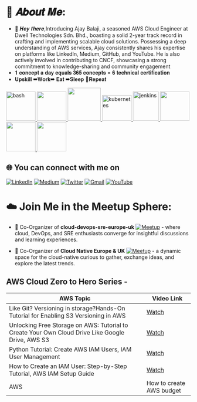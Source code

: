 # 💫 𝑨𝒃𝒐𝒖𝒕 𝑴𝒆:
- 👋 𝑯𝒆𝒚 𝒕𝒉𝒆𝒓𝒆,Introducing Ajay Balaji, a seasoned AWS Cloud Engineer at Dwell Technologies Sdn. Bhd., boasting a solid 2-year track record in crafting and implementing scalable cloud solutions. Possessing a deep understanding of AWS services, Ajay consistently shares his expertise on platforms like LinkedIn, Medium, GitHub, and YouTube. He is also actively involved in contributing to CNCF, showcasing a strong commitment to knowledge-sharing and community engagement
- 𝟏 𝐜𝐨𝐧𝐜𝐞𝐩𝐭 𝐚 𝐝𝐚𝐲 𝐞𝐪𝐮𝐚𝐥𝐬 𝟑𝟔𝟓 𝐜𝐨𝐧𝐜𝐞𝐩𝐭𝐬 = 𝟔 𝐭𝐞𝐜𝐡𝐧𝐢𝐜𝐚𝐥 𝐜𝐞𝐫𝐭𝐢𝐟𝐢𝐜𝐚𝐭𝐢𝐨𝐧
- 𝐔𝐩𝐬𝐤𝐢𝐥𝐥 ➡𝐖𝐨𝐫𝐤➡ 𝐄𝐚𝐭 ➡𝐒𝐥𝐞𝐞𝐩 🔄𝐑𝐞𝐩𝐞𝐚𝐭
<p float="left">
  <a href="https://www.gnu.org/software/bash/" target="_blank" rel="noreferrer"> 
    <img src="https://www.vectorlogo.zone/logos/gnu_bash/gnu_bash-icon.svg" alt="bash" width="80" height="80"/> 
  </a>
  <a href="https://aws.amazon.com/" target="_blank" >
    <img src="https://raw.githubusercontent.com/itsksaurabh/itsksaurabh/master/assets/aws.gif"  height="80" />
  </a>
  <a href="https://www.docker.com/" target="_blank" >
    <img src="https://raw.githubusercontent.com/itsksaurabh/itsksaurabh/master/assets/docker.gif"  height="90" /> 
  </a>
  <a href="https://kubernetes.io" target="_blank" rel="noreferrer"> 
    <img src="https://www.vectorlogo.zone/logos/kubernetes/kubernetes-icon.svg" alt="kubernetes" width="80" height="70"/> 
  </a>
  <a href="https://www.jenkins.io" target="_blank" rel="noreferrer"> 
    <img src="https://www.vectorlogo.zone/logos/jenkins/jenkins-icon.svg" alt="jenkins" width="70" height="80"/>
  </a>
  <a href="https://prometheus.io/" target="_blank" >
    <img src="https://raw.githubusercontent.com/itsksaurabh/itsksaurabh/master/assets/prometheus.gif" height="80" />
  </a>
  <a href="https://docs.gitlab.com/ee/ci/" target="_blank" >
    <img src="https://raw.githubusercontent.com/itsksaurabh/itsksaurabh/master/assets/cicd.gif"  height="80" />
  </a>
  <a href="https://python.org/" target="_blank" >
    <img src="https://media1.giphy.com/media/KAq5w47R9rmTuvWOWa/giphy.gif"  height="80" />
  </a>
</p>
  
## 🌐 You can connect with me on

[![LinkedIn](https://img.shields.io/badge/LinkedIn-%230077B5.svg?logo=linkedin&logoColor=white)](https://www.linkedin.com/in/ajay-bj/)
[![Medium](https://img.shields.io/badge/Medium-12100E?logo=medium&logoColor=white)](https://medium.com/@ajay-bj)
[![Twitter](https://img.shields.io/badge/Twitter-%231DA1F2.svg?logo=Twitter&logoColor=white)](https://twitter.com/ajay_bj_)
[![Gmail](https://img.shields.io/badge/Gmail-%23D14836.svg?logo=Gmail&logoColor=white)](mailto:ajaybj969@gmail.com)
[![YouTube](https://img.shields.io/badge/YouTube-%23FF0000.svg?logo=YouTube&logoColor=white)](https://www.youtube.com/@ajay_bj/videos)

</div>

# ☁️ Join Me in the Meetup Sphere:

- :rocket: Co-Organizer of **cloud-devops-sre-europe-uk** [![Meetup](https://img.shields.io/badge/Meetup-%23ED1C40.svg?logo=Meetup&logoColor=white)](https://www.meetup.com/cloud-devops-sre-europe-uk/) - where cloud, DevOps, and SRE enthusiasts converge for insightful discussions and learning experiences.

- :partying_face: Co-Organizer of **Cloud Native Europe & UK** [![Meetup](https://img.shields.io/badge/Meetup-%23ED1C40.svg?logo=Meetup&logoColor=white)](https://www.meetup.com/cloud-native-europe-uk/) - a dynamic space for the cloud-native curious to gather, exchange ideas, and explore the latest trends.

## AWS Cloud Zero to Hero Series  - 

| AWS Topic | Video Link |
|---------|------------|
| Like Git? Versioning in storage?Hands-On Tutorial for Enabling S3 Versioning in AWS|[Watch](https://www.youtube.com/watch?v=V4vM-lUofuo&t=7s) |
| Unlocking Free Storage on AWS: Tutorial to Create Your Own Cloud Drive Like Google Drive, AWS S3 |[Watch](https://www.youtube.com/watch?v=qk6FfFxFxv0&t=7s) |
| Python Tutorial: Create AWS IAM Users, IAM User Management |                                       [Watch](https://www.youtube.com/watch?v=2VzkuHIU8lk&t=49s) |
| How to Create an IAM User: Step-by-Step Tutorial, AWS IAM Setup Guide |                            [Watch](https://www.youtube.com/watch?v=rxTwRaOc3ag&t=66s) |
| AWS | How to create AWS budget |                                                          [Watch](https://www.youtube.com/watch?v=r2QQL01Hpg0) |
</div>
